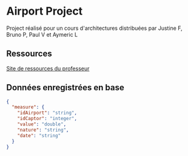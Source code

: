 # Airport Project

Project réalisé pour un cours d'architectures distribuées par Justine F, Bruno P, Paul V et Aymeric L

## Ressources

[Site de ressources du professeur](https://www.laurent-guerin.fr/golang)

## Données enregistrées en base

```json
{
  "measure": {
    "idAirport": "string",
    "idCaptor": "integer",
    "value": "double",
    "nature": "string",
    "date": "string"
  }
}
```
